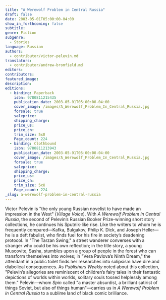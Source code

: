 ```yaml
---
title: "A Werewolf Problem in Central Russia"
draft: false
date: 2003-05-01T05:00:00-04:00
show_in_forthcoming: false
subtitle:
genre: Fiction
subgenre:
  - Stories
language: Russian
authors:
  - contributor/victor-pelevin.md
translators:
  - contributor/andrew-bromfield.md
editors:
contributors:
featured_image:
description:
editions:
  - binding: Paperback
    isbn: 9780811215435
    publication_date: 2003-05-01T05:00:00-04:00
    cover_image: /images/A_Werewolf_Problem_In_Central_Russia.jpg
    forsale: true
    saleprice:
    shipping_charge:
    price_us:
    price_cn:
    trim_size: 5x8
    Page_count: 224
  - binding: Clothbound
    isbn: 9780811213943
    publication_date: 2003-05-01T05:00:00-04:00
    cover_image: /images/A_Werewolf_Problem_In_Central_Russia.jpg
    forsale: true
    saleprice:
    shipping_charge:
    price_us:
    price_cn:
    trim_size: 5x8
    Page_count: 224
_slug: a-werewolf-problem-in-central-russia
---
```


Victor Pelevin is "the only young Russian novelist to have made an impression in the West" (_Village Voice_). With _A Werewolf Problem in Central Russia_, the second of Pelevin’s Russian Booker Prize-winning short story collections, he continues his Sputnik-like rise. Like the writers to whom he is frequently compared––Kafka, Bulgakov, Philip K. Dick, and Joseph Heller––he is a deft fabulist, who finds fuel for his fire in society’s deadening protocol. In "The Tarzan Swing," a street wanderer converses with a stranger who could be his own reflection; in the title story, a young Muscovite, Sasha, stumbles upon a group of people in the forest who can transform themselves into wolves; in "Vera Pavlova’s Ninth Dream," the attendant in a public toilet finds her researches into solipsism have dire and diabolical consequences. As _Publishers Weekly_ noted about this collection, "Pelevin’s allegories are reminiscent of children’s fairy tales in their fantastic depictions of worlds within worlds, solitary souls tossed helplessly among them." Pelevin––whom _Spin_ called "a master absurdist, a brilliant satirist of things Soviet, but also of things human"––carries us in _A Werewolf Problem in Central Russia_ to a sublime land of black comic brilliance.

